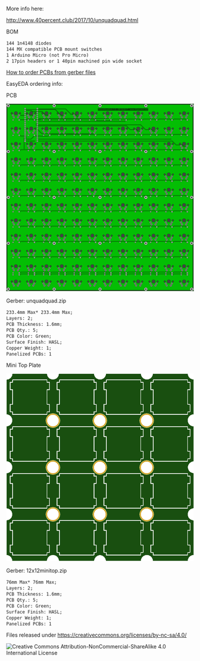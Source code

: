More info here:

http://www.40percent.club/2017/10/unquadquad.html

BOM

    144 1n4148 diodes
    144 MX compatible PCB mount switches
    1 Arduino Micro (not Pro Micro)
    2 17pin headers or 1 40pin machined pin wide socket

[How to order PCBs from gerber files](http://www.40percent.club/2017/03/ordering-pcb.html)

EasyEDA ordering info:

PCB

![unquadquad](unquadquad.png)

Gerber: unquadquad.zip


    233.4mm Max* 233.4mm Max;
    Layers: 2;
    PCB Thickness: 1.6mm;
    PCB Qty.: 5;
    PCB Color: Green;
    Surface Finish: HASL;
    Copper Weight: 1;
    Panelized PCBs: 1


Mini Top Plate

![12x12minitop](12x12minitop.png)

Gerber: 12x12minitop.zip


    76mm Max* 76mm Max;
    Layers: 2;
    PCB Thickness: 1.6mm;
    PCB Qty.: 5;
    PCB Color: Green;
    Surface Finish: HASL;
    Copper Weight: 1;
    Panelized PCBs: 1

Files released under https://creativecommons.org/licenses/by-nc-sa/4.0/

![Creative Commons Attribution-NonCommercial-ShareAlike 4.0 International License](https://i.creativecommons.org/l/by-nc-sa/4.0/88x31.png)

